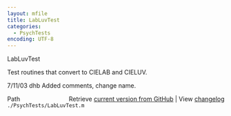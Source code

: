 ```yaml
---
layout: mfile
title: LabLuvTest
categories:
  - PsychTests
encoding: UTF-8
---
```


LabLuvTest  

Test routines that convert to CIELAB and CIELUV.  

7/11/03  dhb  Added comments, change name.  


<div class="code_header" style="text-align:right;">
  <span style="float:left;">Path&nbsp;&nbsp;</span> <span class="counter">Retrieve <a href=
  "https://raw.github.com/Psychtoolbox-3/Psychtoolbox-3/beta/./PsychTests/LabLuvTest.m">current version from GitHub</a> | View <a href=
  "https://github.com/Psychtoolbox-3/Psychtoolbox-3/commits/beta/./PsychTests/LabLuvTest.m">changelog</a></span>
</div>
<div class="code">
  <code>./PsychTests/LabLuvTest.m</code>
</div>
